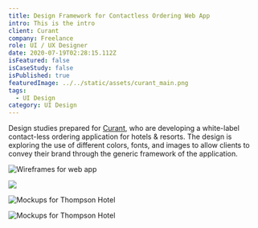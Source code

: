 ```yaml
---
title: Design Framework for Contactless Ordering Web App
intro: This is the intro
client: Curant
company: Freelance
role: UI / UX Designer
date: 2020-07-19T02:28:15.112Z
isFeatured: false
isCaseStudy: false
isPublished: true
featuredImage: ../../static/assets/curant_main.png
tags:
  - UI Design
category: UI Design
---
```

Design studies prepared for [Curant](https://getcurant.co/), who are developing a white-label contact-less ordering application for hotels & resorts. The design is exploring the use of different colors, fonts, and images to allow clients to convey their brand through the generic framework of the application.

![Wireframes for web app](/assets/wireframes.png "Wireframes for web app")

![](/assets/curant_main.png)

![Mockups for Thompson Hotel](/assets/thompson_mocks.png "Mockups for Thompson Hotel")

![Mockups for Thompson Hotel](/assets/thompson.png "Mockups for Thompson Hotel")
